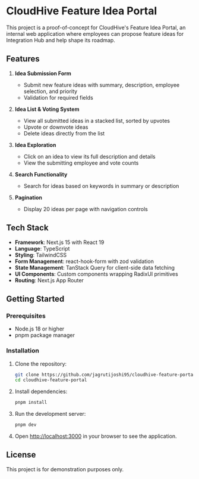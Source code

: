 # CloudHive Feature Idea Portal

This project is a proof-of-concept for CloudHive's Feature Idea Portal, an internal web application where employees can propose feature ideas for Integration Hub and help shape its roadmap.

## Features

1. **Idea Submission Form**
   - Submit new feature ideas with summary, description, employee selection, and priority
   - Validation for required fields

2. **Idea List & Voting System**
   - View all submitted ideas in a stacked list, sorted by upvotes
   - Upvote or downvote ideas
   - Delete ideas directly from the list

3. **Idea Exploration**
   - Click on an idea to view its full description and details
   - View the submitting employee and vote counts

4. **Search Functionality**
   - Search for ideas based on keywords in summary or description

5. **Pagination**
   - Display 20 ideas per page with navigation controls

## Tech Stack

- **Framework**: Next.js 15 with React 19
- **Language**: TypeScript
- **Styling**: TailwindCSS
- **Form Management**: react-hook-form with zod validation
- **State Management**: TanStack Query for client-side data fetching
- **UI Components**: Custom components wrapping RadixUI primitives
- **Routing**: Next.js App Router

## Getting Started

### Prerequisites

- Node.js 18 or higher
- pnpm package manager

### Installation

1. Clone the repository:
   ```bash
   git clone https://github.com/jagrutijoshi95/cloudhive-feature-portal.git
   cd cloudhive-feature-portal
   ```

2. Install dependencies:
   ```bash
   pnpm install
   ```

3. Run the development server:
   ```bash
   pnpm dev
   ```

4. Open [http://localhost:3000](http://localhost:3000) in your browser to see the application.


## License

This project is for demonstration purposes only.